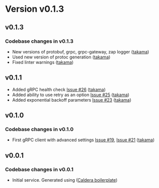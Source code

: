 # Version v0.1.3

## v0.1.3

### Codebase changes in v0.1.3

- New versions of protobuf, grpc, grpc-gateway, zap logger ([takama](https://github.com/takama))
- Used new version of protoc generation ([takama](https://github.com/takama))
- Fixed linter warnings ([takama](https://github.com/takama))

## v0.1.1

- Added gRPC health check  [Issue #26](https://github.com/takama/grpc/issues/26) ([takama](https://github.com/takama))
- Added ability to use retry as an option [Issue #25](https://github.com/takama/grpc/issues/25) ([takama](https://github.com/takama))
- Added exponential backoff parameters [Issue #23](https://github.com/takama/grpc/issues/23) ([takama](https://github.com/takama))

## v0.1.0

### Codebase changes in v0.1.0

- First gRPC client with advanced settings [Issue #19](https://github.com/takama/grpc/issues/19), [Issue #21](https://github.com/takama/grpc/issues/21) ([takama](https://github/takama))

## v0.0.1

### Codebase changes in v0.0.1

- Initial service. Generated using ([Caldera boilerplate](https://github.com/takama/caldera))

